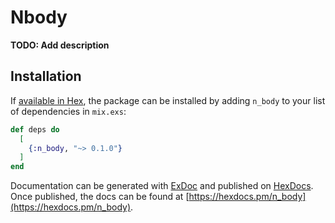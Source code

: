 # Nbody

**TODO: Add description**

## Installation

If [available in Hex](https://hex.pm/docs/publish), the package can be installed
by adding `n_body` to your list of dependencies in `mix.exs`:

```elixir
def deps do
  [
    {:n_body, "~> 0.1.0"}
  ]
end
```

Documentation can be generated with [ExDoc](https://github.com/elixir-lang/ex_doc)
and published on [HexDocs](https://hexdocs.pm). Once published, the docs can
be found at [https://hexdocs.pm/n_body](https://hexdocs.pm/n_body).

